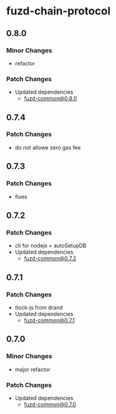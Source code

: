 # fuzd-chain-protocol

## 0.8.0

### Minor Changes

- refactor

### Patch Changes

- Updated dependencies
  - fuzd-common@0.8.0

## 0.7.4

### Patch Changes

- do not allowe zero gas fee

## 0.7.3

### Patch Changes

- fixes

## 0.7.2

### Patch Changes

- cli for nodejs + autoSetupDB
- Updated dependencies
  - fuzd-common@0.7.2

## 0.7.1

### Patch Changes

- tlock-js from drand
- Updated dependencies
  - fuzd-common@0.7.1

## 0.7.0

### Minor Changes

- major refactor

### Patch Changes

- Updated dependencies
  - fuzd-common@0.7.0
